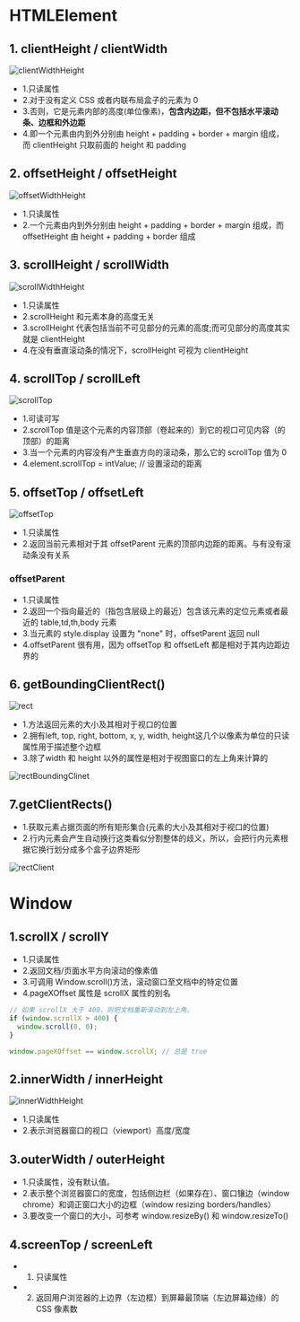 # HTMLElement

## 1. clientHeight / clientWidth

![clientWidthHeight](/front/dom/widthHeightClient.png)

- 1.只读属性
- 2.对于没有定义 CSS 或者内联布局盒子的元素为 0
- 3.否则，它是元素内部的高度(单位像素)，**包含内边距，但不包括水平滚动条、边框和外边距**
- 4.即一个元素由内到外分别由 height + padding + border + margin 组成，而 clientHeight 只取前面的 height 和 padding

## 2. offsetHeight / offsetHeight

![offsetWidthHeight](/front/dom/widthHeightOffset.png)

- 1.只读属性
- 2.一个元素由内到外分别由 height + padding + border + margin 组成，而 offsetHeight 由 height + padding + border 组成

## 3. scrollHeight / scrollWidth

![scrollWidthHeight](/front/dom/widthHeightScroll.png)

- 1.只读属性
- 2.scrollHeight 和元素本身的高度无关
- 3.scrollHeight 代表包括当前不可见部分的元素的高度;而可见部分的高度其实就是 clientHeight
- 4.在没有垂直滚动条的情况下，scrollHeight 可视为 clientHeight

## 4. scrollTop / scrollLeft

![scrollTop](/front/dom/widthHeightScrollTop.png)

- 1.可读可写
- 2.scrollTop 值是这个元素的内容顶部（卷起来的）到它的视口可见内容（的顶部）的距离
- 3.当一个元素的内容没有产生垂直方向的滚动条，那么它的 scrollTop 值为 0
- 4.element.scrollTop = intValue; // 设置滚动的距离

## 5. offsetTop / offsetLeft

![offsetTop](/front/dom/widthHeightOffsetTop.png)

- 1.只读属性
- 2.返回当前元素相对于其 offsetParent 元素的顶部内边距的距离。与有没有滚动条没有关系

### offsetParent

- 1.只读属性
- 2.返回一个指向最近的（指包含层级上的最近）包含该元素的定位元素或者最近的 table,td,th,body 元素
- 3.当元素的 style.display 设置为 "none" 时，offsetParent 返回 null
- 4.offsetParent 很有用，因为 offsetTop 和 offsetLeft 都是相对于其内边距边界的

## 6. getBoundingClientRect()

![rect](/front/dom/rect.png)

- 1.方法返回元素的大小及其相对于视口的位置
- 2.拥有left, top, right, bottom, x, y, width, height这几个以像素为单位的只读属性用于描述整个边框
- 3.除了width 和 height 以外的属性是相对于视图窗口的左上角来计算的

![rectBoundingClinet](/front/dom/rectBoundingClient.png)

## 7.getClientRects()

- 1.获取元素占据页面的所有矩形集合(元素的大小及其相对于视口的位置)
- 2.行内元素会产生自动换行这类看似分割整体的歧义，所以，会把行内元素根据它换行划分成多个盒子边界矩形

![rectClient](/front/dom/rectClient.png)

# Window

## 1.scrollX / scrollY

- 1.只读属性
- 2.返回文档/页面水平方向滚动的像素值
- 3.可调用 Window.scroll()方法，滚动窗口至文档中的特定位置
- 4.pageXOffset 属性是 scrollX 属性的别名

```javascript
// 如果 scrollX 大于 400，则把文档重新滚动到左上角。
if (window.scrollX > 400) {
  window.scroll(0, 0);
}

window.pageXOffset == window.scrollX; // 总是 true
```

## 2.innerWidth / innerHeight

![innerWidthHeight](/front/dom/windowView.png)

- 1.只读属性
- 2.表示浏览器窗口的视口（viewport）高度/宽度

## 3.outerWidth / outerHeight

- 1.只读属性，没有默认值。
- 2.表示整个浏览器窗口的宽度，包括侧边栏（如果存在）、窗口镶边（window chrome）和调正窗口大小的边框（window resizing borders/handles）
- 3.要改变一个窗口的大小，可参考 window.resizeBy() 和 window.resizeTo()

## 4.screenTop / screenLeft

- 1. 只读属性
- 2. 返回用户浏览器的上边界（左边框）到屏幕最顶端（左边屏幕边缘）的 CSS 像素数

